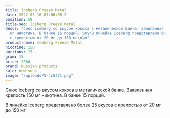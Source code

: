 ```yaml
---
title: Iceberg Freeze Metal
date: 2022-05-16 07:06:00 Z
position: 58
title-seo: Iceberg Freeze Metal
descr: "Снюс iceberg со вкусом кокоса в металической банке. Заявленная крепость 150
  мг никотина. В банке 15 порций. \n\nВ линейке iceberg представлено более 25 вкусов
  с крепостью от 20 мг до 150 мг\n\n"
product-name: Iceberg Freeze Metal
nicotine: 150
portions: 15
gram: 15
price: 2800
brand: Russian products
sale: new-snus
image: "/uploads/5-4c5f71.png"
---
```


Снюс iceberg со вкусом кокоса в металической банке. Заявленная крепость 150 мг никотина. В банке 15 порций. 

В линейке iceberg представлено более 25 вкусов с крепостью от 20 мг до 150 мг


